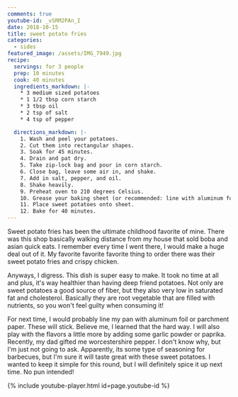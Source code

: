 ```yaml
---
comments: true
youtube-id: _vSRM2PAn_I
date: 2018-10-15
title: sweet potato fries
categories:
  - sides
featured_image: /assets/IMG_7949.jpg
recipe:
  servings: for 3 people
  prep: 10 minutes
  cook: 40 minutes
  ingredients_markdown: |-
    * 3 medium sized potatoes
    * 1 1/2 tbsp corn starch
    * 3 tbsp oil
    * 2 tsp of salt
    * 4 tsp of pepper

  directions_markdown: |-
    1. Wash and peel your potatoes.
    2. Cut them into rectangular shapes.
    3. Soak for 45 minutes.
    4. Drain and pat dry.
    5. Take zip-lock bag and pour in corn starch.
    6. Close bag, leave some air in, and shake.
    7. Add in salt, pepper, and oil.
    8. Shake heavily.
    9. Preheat oven to 210 degrees Celsius.
    10. Grease your baking sheet (or recommended: line with aluminum foil).
    11. Place sweet potatoes onto sheet.
    12. Bake for 40 minutes.
---
```

Sweet potato fries has been the ultimate childhood favorite of mine. There was this shop basically walking distance from my house that sold boba and asian quick eats. I remember every time I went there, I would make a huge deal out of it. My favorite favorite favorite thing to order there was their sweet potato fries and crispy chicken.

Anyways, I digress. This dish is super easy to make. It took no time at all and plus, it's way healthier than having deep friend potatoes. Not only are sweet potatoes a good source of fiber, but they also very low in saturated fat and cholesterol. Basically they are root vegetable that are filled with nutrients, so you won't feel guilty when consuming it!

For next time, I would probably line my pan with aluminum foil or parchment paper. These will stick. Believe me, I learned that the hard way. I will also play with the flavors a little more by adding some garlic powder or paprika. Recently, my dad gifted me worcestershire pepper. I don't know why, but I'm just not going to ask. Apparently, its some type of seasoning for barbecues, but I'm sure it will taste great with these sweet potatoes. I wanted to keep it simple for this round, but I will definitely spice it up next time. No pun intended!

{% include youtube-player.html id=page.youtube-id %}
